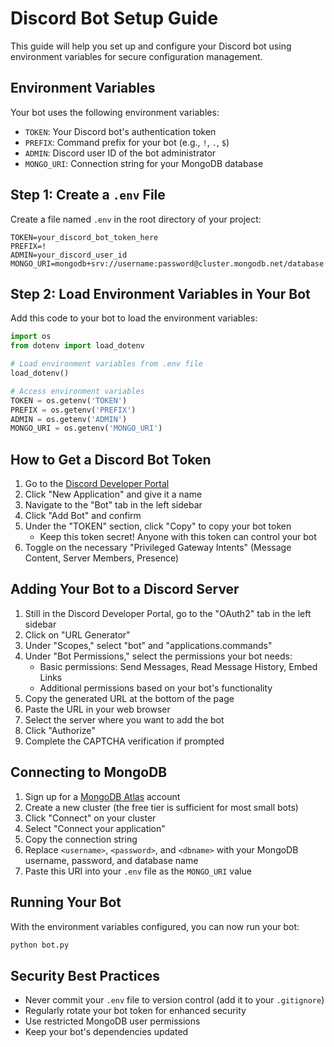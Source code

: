 # Discord Bot Setup Guide

This guide will help you set up and configure your Discord bot using environment variables for secure configuration management.

## Environment Variables

Your bot uses the following environment variables:

- `TOKEN`: Your Discord bot's authentication token
- `PREFIX`: Command prefix for your bot (e.g., `!`, `.`, `$`)
- `ADMIN`: Discord user ID of the bot administrator
- `MONGO_URI`: Connection string for your MongoDB database

## Step 1: Create a `.env` File

Create a file named `.env` in the root directory of your project:

```
TOKEN=your_discord_bot_token_here
PREFIX=!
ADMIN=your_discord_user_id
MONGO_URI=mongodb+srv://username:password@cluster.mongodb.net/database
```

## Step 2: Load Environment Variables in Your Bot

Add this code to your bot to load the environment variables:

```python
import os
from dotenv import load_dotenv

# Load environment variables from .env file
load_dotenv()

# Access environment variables
TOKEN = os.getenv('TOKEN')
PREFIX = os.getenv('PREFIX')
ADMIN = os.getenv('ADMIN')
MONGO_URI = os.getenv('MONGO_URI')
```

## How to Get a Discord Bot Token

1. Go to the [Discord Developer Portal](https://discord.com/developers/applications)
2. Click "New Application" and give it a name
3. Navigate to the "Bot" tab in the left sidebar
4. Click "Add Bot" and confirm
5. Under the "TOKEN" section, click "Copy" to copy your bot token
   - Keep this token secret! Anyone with this token can control your bot
6. Toggle on the necessary "Privileged Gateway Intents" (Message Content, Server Members, Presence)

## Adding Your Bot to a Discord Server

1. Still in the Discord Developer Portal, go to the "OAuth2" tab in the left sidebar
2. Click on "URL Generator"
3. Under "Scopes," select "bot" and "applications.commands"
4. Under "Bot Permissions," select the permissions your bot needs:
   - Basic permissions: Send Messages, Read Message History, Embed Links
   - Additional permissions based on your bot's functionality
5. Copy the generated URL at the bottom of the page
6. Paste the URL in your web browser
7. Select the server where you want to add the bot
8. Click "Authorize"
9. Complete the CAPTCHA verification if prompted

## Connecting to MongoDB

1. Sign up for a [MongoDB Atlas](https://www.mongodb.com/cloud/atlas) account
2. Create a new cluster (the free tier is sufficient for most small bots)
3. Click "Connect" on your cluster
4. Select "Connect your application"
5. Copy the connection string
6. Replace `<username>`, `<password>`, and `<dbname>` with your MongoDB username, password, and database name
7. Paste this URI into your `.env` file as the `MONGO_URI` value

## Running Your Bot

With the environment variables configured, you can now run your bot:

```bash
python bot.py
```

## Security Best Practices

- Never commit your `.env` file to version control (add it to your `.gitignore`)
- Regularly rotate your bot token for enhanced security
- Use restricted MongoDB user permissions
- Keep your bot's dependencies updated